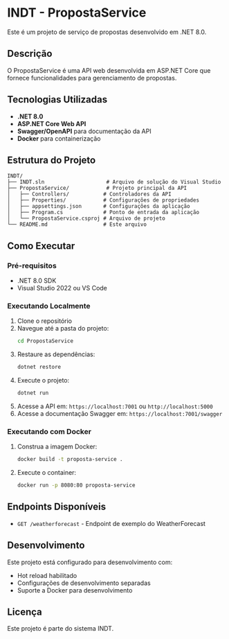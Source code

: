 # INDT - PropostaService

Este é um projeto de serviço de propostas desenvolvido em .NET 8.0.

## Descrição

O PropostaService é uma API web desenvolvida em ASP.NET Core que fornece funcionalidades para gerenciamento de propostas.

## Tecnologias Utilizadas

- **.NET 8.0**
- **ASP.NET Core Web API**
- **Swagger/OpenAPI** para documentação da API
- **Docker** para containerização

## Estrutura do Projeto

```
INDT/
├── INDT.sln                    # Arquivo de solução do Visual Studio
├── PropostaService/            # Projeto principal da API
│   ├── Controllers/           # Controladores da API
│   ├── Properties/            # Configurações de propriedades
│   ├── appsettings.json       # Configurações da aplicação
│   ├── Program.cs             # Ponto de entrada da aplicação
│   └── PropostaService.csproj # Arquivo de projeto
└── README.md                  # Este arquivo
```

## Como Executar

### Pré-requisitos

- .NET 8.0 SDK
- Visual Studio 2022 ou VS Code

### Executando Localmente

1. Clone o repositório
2. Navegue até a pasta do projeto:
   ```bash
   cd PropostaService
   ```
3. Restaure as dependências:
   ```bash
   dotnet restore
   ```
4. Execute o projeto:
   ```bash
   dotnet run
   ```
5. Acesse a API em: `https://localhost:7001` ou `http://localhost:5000`
6. Acesse a documentação Swagger em: `https://localhost:7001/swagger`

### Executando com Docker

1. Construa a imagem Docker:
   ```bash
   docker build -t proposta-service .
   ```
2. Execute o container:
   ```bash
   docker run -p 8080:80 proposta-service
   ```

## Endpoints Disponíveis

- `GET /weatherforecast` - Endpoint de exemplo do WeatherForecast

## Desenvolvimento

Este projeto está configurado para desenvolvimento com:
- Hot reload habilitado
- Configurações de desenvolvimento separadas
- Suporte a Docker para desenvolvimento

## Licença

Este projeto é parte do sistema INDT. 